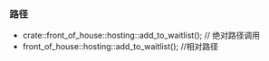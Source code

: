 ### 路径

 - crate::front_of_house::hosting::add_to_waitlist(); // 绝对路径调用
 - front_of_house::hosting::add_to_waitlist();  //相对路径



<!--stackedit_data:
eyJoaXN0b3J5IjpbLTY3NTg1NTQzNywtMTQ4NTExMTcyMSwtMj
A4ODc0NjYxMl19
-->